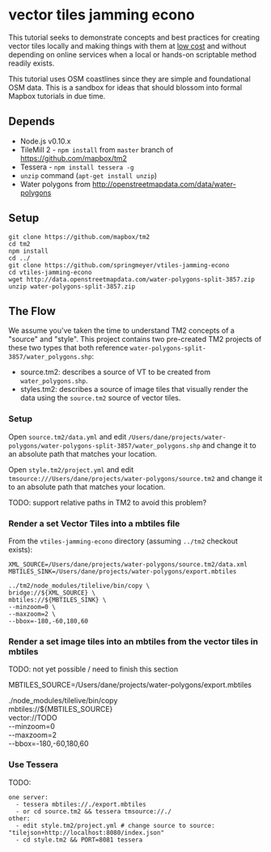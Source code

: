 # vector tiles jamming econo

This tutorial seeks to demonstrate concepts and best practices for creating vector tiles locally and making things with them at [low cost](http://en.wikipedia.org/wiki/We_Jam_Econo) and without depending on online services when a local or hands-on scriptable method readily exists.

This tutorial uses OSM coastlines since they are simple and foundational OSM data. This is a sandbox for ideas that should blossom into formal Mapbox tutorials in due time.

## Depends

 - Node.js v0.10.x
 - TileMill 2 - `npm install` from `master` branch of https://github.com/mapbox/tm2
 - Tessera - `npm install tessera -g`
 - `unzip` command (`apt-get install unzip`)
 - Water polygons from http://openstreetmapdata.com/data/water-polygons

## Setup

    git clone https://github.com/mapbox/tm2
    cd tm2
    npm install
    cd ../
    git clone https://github.com/springmeyer/vtiles-jamming-econo
    cd vtiles-jamming-econo
    wget http://data.openstreetmapdata.com/water-polygons-split-3857.zip
    unzip water-polygons-split-3857.zip

## The Flow

We assume you've taken the time to understand TM2 concepts of a "source" and "style". This project contains two pre-created TM2 projects of these two types that both reference `water-polygons-split-3857/water_polygons.shp`:

  - source.tm2: describes a source of VT to be created from `water_polygons.shp`.
  - styles.tm2: describes a source of image tiles that visually render the data using the `source.tm2` source of vector tiles.

### Setup

Open `source.tm2/data.yml` and edit `/Users/dane/projects/water-polygons/water-polygons-split-3857/water_polygons.shp` and change it to an absolute path that matches your location.

Open `style.tm2/project.yml` and edit `tmsource:///Users/dane/projects/water-polygons/source.tm2` and change it to an absolute path that matches your location.

TODO: support relative paths in TM2 to avoid this problem?

### Render a set Vector Tiles into a mbtiles file

From the `vtiles-jamming-econo` directory (assuming `../tm2` checkout exists):

    XML_SOURCE=/Users/dane/projects/water-polygons/source.tm2/data.xml
    MBTILES_SINK=/Users/dane/projects/water-polygons/export.mbtiles

    ../tm2/node_modules/tilelive/bin/copy \
    bridge://${XML_SOURCE} \
    mbtiles://${MBTILES_SINK} \
    --minzoom=0 \
    --maxzoom=2 \
    --bbox=-180,-60,180,60

### Render a set image tiles into an mbtiles from the vector tiles in mbtiles

TODO: not yet possible / need to finish this section

MBTILES_SOURCE=/Users/dane/projects/water-polygons/export.mbtiles

./node_modules/tilelive/bin/copy \
mbtiles://${MBTILES_SOURCE} \
vector://TODO \
--minzoom=0 \
--maxzoom=2 \
--bbox=-180,-60,180,60

### Use Tessera

TODO:

```
one server:
  - tessera mbtiles://./export.mbtiles
  - or cd source.tm2 && tessera tmsource://./
other:
  - edit style.tm2/project.yml # change source to source: "tilejson+http://localhost:8080/index.json"
  - cd style.tm2 && PORT=8081 tessera
```
